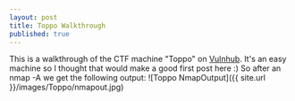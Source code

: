 ```yaml
---
layout: post
title: Toppo Walkthrough
published: true
---
```

This is a walkthrough of the CTF machine "Toppo" on [Vulnhub](https://www.vulnhub.com/entry/toppo-1,245/). It's an easy machine so I thought that would make a good first post here :)
So after an nmap -A we get the following output:
![Toppo NmapOutput]({{ site.url }}/images/Toppo/nmapout.jpg)
